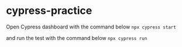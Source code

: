 # cypress-practice

Open Cypress dashboard with the command below
```npx cypress start```

 and run the test with the command below
```npx cypress run```